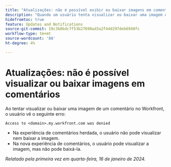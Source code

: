 ```yaml
---
title: "Atualizações: não é possível exibir ou baixar imagens em comentários"
description: "Quando um usuário tenta visualizar ou baixar uma imagem de um comentário no Workfront, ele vê um erro."
hidefromtoc: true
feature: Updates and Notifications
source-git-commit: 19c3b0bdc7f53b27690ad3a2f44d297deb6940fc
workflow-type: tm+mt
source-wordcount: '88'
ht-degree: 4%

---
```



# Atualizações: não é possível visualizar ou baixar imagens em comentários

Ao tentar visualizar ou baixar uma imagem de um comentário no Workfront, o usuário vê o seguinte erro:

`Access to <domain>.my.workfront.com was denied`

* Na experiência de comentários herdada, o usuário não pode visualizar nem baixar a imagem.
* Na nova experiência de comentários, o usuário pode visualizar a imagem, mas não pode baixá-la.

_Relatado pela primeira vez em quarta-feira, 16 de janeiro de 2024._
